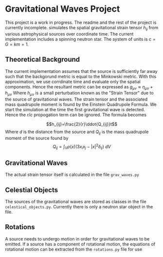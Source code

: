 # Gravitational Waves Project
This project is a work in progress. The readme and the rest of the project is currently incomplete. simulates the spatial gravitational strain tensor $h_{ij}$ from various astrophysical sources over coordinate time. The current implementation includes a spinning neutron star. The system of units is $c=G=km=1$.

## Theoretical Background
The current implementation assumes that the source is sufficiently far away such that the backgorund metric is equal to the Minkowski metric. With this approximation, we use corrdinate time and evaluate only the spatial components. Hence the resultant metric can be expressed as $g_{\mu\nu}\approx \eta_{\mu\nu}+h_{\mu\nu}$ Where $h_{\mu\nu}$ is a small perturbation known as the "Strain Tensor" due to the source of gravitational waves. 
The strain tensor and the associated mass quadrupole moment is found by the Einstein Quadrupole Formula. We start the simulation at the time the first gravitational wave is detected. Hence the $r/c$ propogation term can be ignored. The formula becomes

$$h_{ij}=\frac{2}{r}\ddot{Q_{ij}}t$$
Where $d$ is the distance from the source and $Q_{ij}$ is the mass quadrupole moment of the source found by 
$$Q_{ij}=\int_V\rho(x)(3x_ix_j-|x|^2\delta_{ij})\ dV$$


## Gravitational Waves
The actual strain tensor itself is calculated in the file `grav_waves.py`

## Celestial Objects
The sources of the gravitational waves are stored as classes in the file `celestical_objects.py`. Currently there is only a neutron star object in the file. 

## Rotations
A source needs to undergo motion in order for gravitational waves to be emitted. If a source has a component of rotational motion, the equations of rotational motion can be extracted from the `rotations.py` file for use
